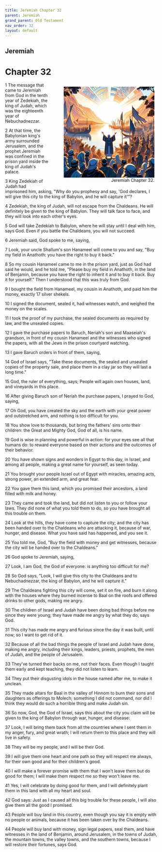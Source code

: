 ```yaml
---
title: Jeremiah Chapter 32
parent: Jeremiah
grand_parent: Old Testament
nav_order: 32
layout: default
---
```


## Jeremiah

# Chapter 32

<figure style="float: right; margin-right: 10px;">
    <img src="/assets/Image/Jeremiah/500/32.jpg" alt="Jeremiah Chapter 32" style="width: 300px; height: 300px; float: right;padding-left: 10px;"/>
    <figcaption style="clear: both;text-align: right;">Jeremiah Chapter 32.</figcaption>
</figure>
1 The message that came to Jeremiah from God in the tenth year of Zedekiah, the king of Judah, which was the eighteenth year of Nebuchadnezzar.

2 At that time, the Babylonian king's army surrounded Jerusalem, and the prophet Jeremiah was confined in the prison yard inside the king of Judah's palace.

3 King Zedekiah of Judah had imprisoned him, asking, "Why do you prophesy and say, 'God declares, I will give this city to the king of Babylon, and he will capture it'"?

4 Zedekiah, the king of Judah, will not escape from the Chaldeans. He will definitely be given to the king of Babylon. They will talk face to face, and they will look into each other's eyes.

5 God will take Zedekiah to Babylon, where he will stay until I deal with him, says God. Even if you battle the Chaldeans, you will not succeed.

6 Jeremiah said, God spoke to me, saying,

7 Look, your uncle Shallum's son Hanameel will come to you and say, "Buy my field in Anathoth: you have the right to buy it back."

8 So my cousin Hanameel came to me in the prison yard, just as God had said he would, and he told me, "Please buy my field in Anathoth, in the land of Benjamin, because you have the right to inherit it and to buy it back. Buy it for yourself." Then I understood that this was truly from God.

9 I bought the field from Hanameel, my cousin in Anathoth, and paid him the money, exactly 17 silver shekels.

10 I signed the document, sealed it, had witnesses watch, and weighed the money on the scales.

11 I took the proof of my purchase, the sealed documents as required by law, and the unsealed copies.

12 I gave the purchase papers to Baruch, Neriah's son and Maaseiah's grandson, in front of my cousin Hanameel and the witnesses who signed the papers, with all the Jews in the prison courtyard watching.

13 I gave Baruch orders in front of them, saying,

14 God of Israel says, "Take these documents, the sealed and unsealed copies of the property sale, and place them in a clay jar so they will last a long time."

15 God, the ruler of everything, says; People will again own houses, land, and vineyards in this place.

16 After giving Baruch son of Neriah the purchase papers, I prayed to God, saying,

17 Oh God, you have created the sky and the earth with your great power and outstretched arm, and nothing is too difficult for you.

18 You show love to thousands, but bring the fathers' sins onto their children: the Great and Mighty God, God of all, is his name.

19 God is wise in planning and powerful in action: for your eyes see all that humans do: to reward everyone based on their actions and the outcomes of their behavior.

20 You have shown signs and wonders in Egypt to this day, in Israel, and among all people, making a great name for yourself, as seen today.

21 You brought your people Israel out of Egypt with miracles, amazing acts, strong power, an extended arm, and great fear.

22 You gave them this land, which you promised their ancestors, a land filled with milk and honey.

23 They came and took the land, but did not listen to you or follow your laws. They did none of what you told them to do, so you have brought all this trouble on them.

24 Look at the hills, they have come to capture the city; and the city has been handed over to the Chaldeans who are attacking it, because of war, hunger, and disease. What you have said has happened, and you see it.

25 You told me, God, "Buy the field with money and get witnesses, because the city will be handed over to the Chaldeans."

26 God spoke to Jeremiah, saying,

27 Look, I am God, the God of everyone: is anything too difficult for me?

28 So God says, "Look, I will give this city to the Chaldeans and to Nebuchadnezzar, the king of Babylon, and he will capture it."

29 The Chaldeans fighting this city will come, set it on fire, and burn it along with the houses where they burned incense to Baal on the roofs and offered drinks to other gods, making me angry.

30 The children of Israel and Judah have been doing bad things before me since they were young; they have made me angry by what they do, says God.

31 This city has made me angry and furious since the day it was built, until now; so I want to get rid of it.

32 Because of all the bad things the people of Israel and Judah have done, making me angry, including their kings, leaders, priests, prophets, the men of Judah, and the people of Jerusalem.

33 They've turned their backs on me, not their faces. Even though I taught them early and kept teaching, they did not listen to learn.

34 They put their disgusting idols in the house named after me, to make it unclean.

35 They made altars for Baal in the valley of Hinnom to burn their sons and daughters as offerings to Molech; something I did not command, nor did I think they would do such a horrible thing and make Judah sin.

36 So now, God, the God of Israel, says this about the city you claim will be given to the king of Babylon through war, hunger, and disease:

37 Look, I will bring them back from all the countries where I sent them in my anger, fury, and great wrath; I will return them to this place and they will live in safety.

38 They will be my people, and I will be their God.

39 I will give them one heart and one path so they will respect me always, for their own good and for their children's good.

40 I will make a forever promise with them that I won't leave them but do good for them; I will make them respect me so they won't leave me.

41 Yes, I will celebrate by doing good for them, and I will definitely plant them in this land with all my heart and soul.

42 God says: Just as I caused all this big trouble for these people, I will also give them all the good I promised.

43 People will buy land in this country, even though you say it is empty with no people or animals, because it has been taken over by the Chaldeans.

44 People will buy land with money, sign legal papers, seal them, and have witnesses in the land of Benjamin, around Jerusalem, in the towns of Judah, the mountain towns, the valley towns, and the southern towns, because I will restore their fortunes, says God.


